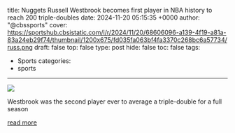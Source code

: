title: Nuggets Russell Westbrook becomes first player in NBA history to reach 200 triple-doubles
date: 2024-11-20 05:15:35 +0000
author: "@cbssports"
cover: https://sportshub.cbsistatic.com/i/r/2024/11/20/68606096-a139-4f19-a81a-83a24eb29f74/thumbnail/1200x675/fd035fa063bf4fa3370c268bc6a57734/russ.png
draft: false
top: false
type: post
hide: false
toc: false
tags:
  - Sports
categories:
  - sports
---

![](https://sportshub.cbsistatic.com/i/r/2024/11/20/68606096-a139-4f19-a81a-83a24eb29f74/thumbnail/1200x675/fd035fa063bf4fa3370c268bc6a57734/russ.png)

Westbrook was the second player ever to average a triple-double for a full season

[read more](https://www.cbssports.com/nba/news/nuggets-russell-westbrook-becomes-first-player-in-nba-history-to-reach-200-triple-doubles/)
